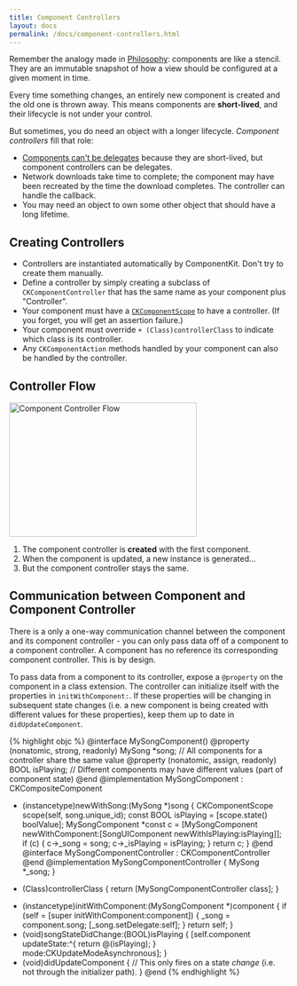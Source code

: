 ```yaml
---
title: Component Controllers
layout: docs
permalink: /docs/component-controllers.html
---
```


Remember the analogy made in [Philosophy](philosophy.html): components are like a stencil. They are an immutable snapshot of how a view should be configured at a given moment in time.

Every time something changes, an entirely new component is created and the old one is thrown away. This means components are **short-lived**, and their lifecycle is not under your control.

But sometimes, you do need an object with a longer lifecycle. *Component controllers* fill that role:

- [Components can't be delegates](components-cant-be-delegates.html) because they are short-lived, but component controllers can be delegates.
- Network downloads take time to complete; the component may have been recreated by the time the download completes. The controller can handle the callback.
- You may need an object to own some other object that should have a long lifetime.

## Creating Controllers 

- Controllers are instantiated automatically by ComponentKit. Don't try to create them manually.
- Define a controller by simply creating a subclass of `CKComponentController` that has the same name as your component plus "Controller".
- Your component must have a <a href="scopes.html">`CKComponentScope`</a> to have a controller. (If you forget, you will get an assertion failure.)
- Your component must override `+ (Class)controllerClass` to indicate which class is its controller.
- Any `CKComponentAction` methods handled by your component can also be handled by the controller.

## Controller Flow 

<img src="/static/images/component-controllers.png" alt="Component Controller Flow" width="338" height="242">

1. The component controller is **created** with the first component.
2. When the component is updated, a new instance is generated…
3. But the component controller stays the same.

## Communication between Component and Component Controller  

There is a only a one-way communication channel between the component and its component controller - you can only pass data off of a component to a component controller. A component has no reference its corresponding component controller. This is by design. 

To pass data from a component to its controller, expose a `@property` on the component in a class extension. The controller can initialize itself with the properties in `initWithComponent:`. If these properties will be changing in subsequent state changes (i.e. a new component is being created with different values for these properties), keep them up to date in `didUpdateComponent`.

{% highlight objc %}
@interface MySongComponent()
@property (nonatomic, strong, readonly) MySong *song;     // All components for a controller share the same value
@property (nonatomic, assign, readonly) BOOL isPlaying;   // Different components may have different values (part of component state)
@end
@implementation MySongComponent : CKCompositeComponent
+ (instancetype)newWithSong:(MySong *)song
{
  CKComponentScope scope(self, song.unique_id);
  const BOOL isPlaying = [scope.state() boolValue];
  MySongComponent *const c =
  [MySongComponent
   newWithComponent:[SongUIComponent
                     newWithIsPlaying:isPlaying]];
  if (c) {
    c->_song = song;
    c->_isPlaying = isPlaying;
  }
  return c;
}
@end
@interface MySongComponentController : CKComponentController
@end
@implementation MySongComponentController
{
  MySong *_song;
}

+ (Class)controllerClass
{
  return [MySongComponentController class];
}

- (instancetype)initWithComponent:(MySongComponent *)component
{
  if (self = [super initWithComponent:component]) {
    _song = component.song;
    [_song.setDelegate:self];
  }
  return self;
}
- (void)songStateDidChange:(BOOL)isPlaying
{
  [self.component updateState:^{
    return @(isPlaying);
  } mode:CKUpdateModeAsynchronous];
}
- (void)didUpdateComponent
{
  // This only fires on a state *change* (i.e. not through the initializer path).
}
@end
{% endhighlight %}
